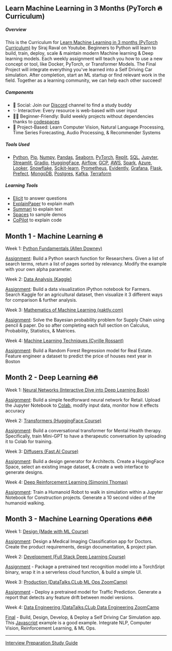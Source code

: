 

## Learn Machine Learning in 3 Months (PyTorch 🔥 Curriculum)

##### Overview

This is the Curriculum  for [Learn Machine Learning in 3 months (PyTorch Curriculum)](https://youtu.be/9rDhY1P3YLA) by Siraj Raval on Youtube. Beginners to Python will learn to build, train, deploy, scale & maintain modern Machine learning & Deep learning models. Each weekly assignment will teach you how to use a new concept or tool, like Docker, PyTorch, or Transformer Models. The Final Project will integrate everything you've learned into a Self Driving Car simulation. After completion, start an ML startup or find relevant work in the field. Together as a learning community, we can help each other succeed! 

##### Components
- 🤝 Social: Join our [Discord](http://wizards.herokuapp.com) channel to find a study buddy
- ✨ Interactive: Every resource is web-based with user input
- 🧑‍🎓 Beginner-Friendly: Build weekly projects without dependencies thanks to [codespaces](https://github.com/codespaces)
- 🤖 Project-Based: Learn Computer Vision, Natural Language Processing, Time Series Forecasting, Audio Processing, & Recommender Systems

##### Tools Used 
- [Python](https://www.python.org/downloads/), [Pip](https://pip.pypa.io/en/stable/installation/), [Numpy](https://numpy.org/), [Pandas](https://pandas.pydata.org/), [Seaborn](https://seaborn.pydata.org/), [PyTorch](https://pytorch.org/), [Replit](https://replit.com/), [SQL](https://www.w3schools.com/sql/), [Jupyter](https://jupyter.org/), [Streamlit](https://streamlit.io/), [Gradio](https://www.gradio.app/), [HuggingFace](https://huggingface.co/docs), [Airflow](https://airflow.apache.org/), [GCP](https://cloud.google.com/), [AWS](https://aws.amazon.com/), [Spark](https://spark.apache.org/), [Azure](https://azure.microsoft.com/en-us/), [Looker](https://www.looker.com/), [Snowflake](https://www.snowflake.com/en/), [Scikit-learn](https://scikit-learn.org/stable/), [Prometheus](https://prometheus.io/), [Evidently](https://www.evidentlyai.com/), [Grafana](https://grafana.com/), [Flask](https://flask.palletsprojects.com/en/2.2.x/), [Prefect](https://www.prefect.io/), [MongoDB](https://www.mongodb.com/), [Postgres](https://www.postgresql.org/), [Kafka](https://kafka.apache.org/), [Terraform](https://www.terraform.io/) 


##### Learning Tools
-  [Elicit](https://elicit.org) to answer questions  
-  [ExplainPaper](https://explainpaper.com) to explain math
-  [Summari](https://summari.com) to explain text
-  [Spaces](https://huggingface.co/spaces) to sample demos 
-  [CoPilot](https://githubnext.com/projects/copilot-labs/) to explain code

## Month 1 - Machine Learning 🔥 

Week 1: [Python Fundamentals (Allen Downey)](https://allendowney.github.io/DSIRP/index.html)

[Assignment](https://allendowney.github.io/DSIRP/pagerank.html): Build a Python search function for Researchers. Given a list of search terms, return a list of pages sorted by relevancy. Modify the example with your own alpha parameter.

Week 2: [Data Analysis (Kaggle)](https://www.kaggle.com/learn)

[Assignment](https://www.kaggle.com/code/scratchpad/notebookf0199fb21f/edit): Build a data visualization iPython notebook for Farmers. Search Kaggle for an agricultural dataset, then visualize it 3 different ways for comparison & further analysis.

Week 3: [Mathematics of Machine Learning (xaktly.com)](http://www.xaktly.com/XMathMain.html)

[Assignment](http://www.xaktly.com/ProbabilityBayesian.html): Solve the Bayesian probability problem for Supply Chain using pencil & paper. Do so after completing each full section on Calculus, Probability, Statistics, & Matrices. 

Week 4: [Machine Learning Techniques (Cyrille Rossant)](https://github.com/ipython-books/cookbook-2nd)

[Assignment](https://github.com/ipython-books/cookbook-2nd/blob/master/chapter08_ml/06_random_forest.md): Build a Random Forest Regression model for Real Estate. Feature engineer a dataset to predict the price of houses next year in Boston

## Month 2 - Deep Learning 🔥🔥

Week 1: [Neural Networks (Interactive Dive into Deep Learning Book)](http://d2l.ai/)

[Assignment](https://github.com/ludobouan/pure-numpy-feedfowardNN/blob/master/example/Exploring_XOR_approximation.ipynb): Build a simple feedforward neural network for Retail. Upload the Jupyter Notebook to [Colab](https://colab.research.google.com/),  modify input data, monitor how it effects accuracy

Week 2: [Transformers (HuggingFace Course)](https://huggingface.co/course/chapter1/1) 

[Assignment](https://github.com/karpathy/minGPT/blob/master/mingpt/model.py): Build a conversational transformer for Mental Health therapy. Specifically, train Mini-GPT to have a therapeutic conversation by uploading it to Colab for training. 

Week 3: [Diffusers (Fast.AI Course)](https://www.fast.ai/posts/part2-2022-preview.html)

[Assignment](https://huggingface.co/spaces): Build a design generator for Architects. Create a HuggingFace Space, select an existing image dataset, & create a web interface to generate designs.

Week 4: [Deep Reinforcement Learning (Simonini Thomas)](https://simoninithomas.github.io/deep-rl-course/)

[Assignment](https://colab.research.google.com/github/deepmind/mujoco/blob/main/python/LQR.ipynb#scrollTo=dDLihz5hk9Wt): Train a Humanoid Robot to walk in simulation within a Jupyter Notebook for Construction projects. Generate a 10 second video of the humanoid walking.

## Month 3 - Machine Learning Operations 🔥🔥🔥

Week 1: [Design (Made with ML Course)](https://madewithml.com/)

[Assignment](https://madewithml.com/courses/mlops/design/): Design a Medical Imaging Classification app for Doctors. Create the product requirements, design documentation, & project plan. 

Week 2: [Development (Full Stack Deep Learning Course)](https://fullstackdeeplearning.com/course/2022/)

[Assignment](https://fullstackdeeplearning.com/course/2022/lab-7-web-deployment/) - Package a pretrained text recognition model into a TorchSript binary, wrap it in a serverless cloud function, & build a simple UI.

Week 3: [Production (DataTalks.CLub ML Ops ZoomCamp)](https://github.com/DataTalksClub/mlops-zoomcamp) 

[Assignment](https://github.com/DataTalksClub/mlops-zoomcamp/blob/main/05-monitoring/homework.md) - Deploy a pretrained model for Traffic Prediction. Generate a report that detects any feature drift between model versions. 

Week 4: [Data Engineering (DataTalks.CLub Data Engineering ZoomCamp](https://github.com/DataTalksClub/data-engineering-zoomcamp/)

[Final](https://github.com/DataTalksClub/data-engineering-zoomcamp/tree/main/week_7_project) - Build, Design, Develop, & Deploy a Self Driving Car Simulation app. This [Javascript](https://github.com/omuryildirim/before-evening) example is a good example. Integrate NLP, Computer Vision, Reinforcement Learning, & ML Ops. 

---------------------

[Interview Preparation Study Guide](https://www.techinterviewhandbook.org/)
